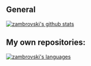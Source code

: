 ## General

[![zambrovski's github stats](https://github-readme-stats.vercel.app/api?username=zambrovski&title_color=ffffff&text_color=c9cacc&icon_color=2bbc8a&bg_color=1d1f21)](https://github.com/anuraghazra/github-readme-stats)

## My own repositories:

[![zambrovski's languages](https://github-readme-stats.vercel.app/api/top-langs/?username=zambrovski&hide=scala,javascript,css,html&title_color=ffffff&text_color=c9cacc&icon_color=2bbc8a&bg_color=1d1f21)](https://github.com/zambrovski/zambrovski)

<!--
**zambrovski/zambrovski** is a ✨ _special_ ✨ repository because its `README.md` (this file) appears on your GitHub profile.

Here are some ideas to get you started:

- 🔭 I’m currently working on ...
- 🌱 I’m currently learning ...
- 👯 I’m looking to collaborate on ...
- 🤔 I’m looking for help with ...
- 💬 Ask me about ...
- 📫 How to reach me: ...
- 😄 Pronouns: ...
- ⚡ Fun fact: ...
-->